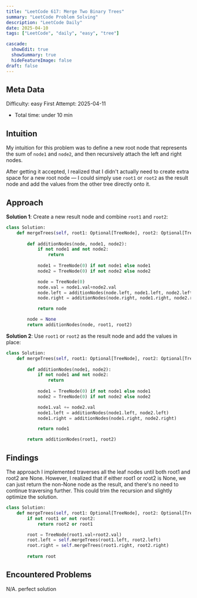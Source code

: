 ```yaml
---
title: "LeetCode 617: Merge Two Binary Trees"
summary: "LeetCode Problem Solving"
description: "LeetCode Daily"
date: 2025-04-10
tags: ["LeetCode", "daily", "easy", "tree"]

cascade:
  showEdit: true
  showSummary: true
  hideFeatureImage: false
draft: false
---
```


## Meta Data

Difficulty: easy
First Attempt: 2025-04-11
- Total time: under 10 min


## Intuition

My intuition for this problem was to define a new root node that represents the sum of `node1` and `node2`, and then recursively attach the left and right nodes.  

After getting it accepted, I realized that I didn't actually need to create extra space for a new root node — I could simply use `root1` or `root2` as the result node and add the values from the other tree directly onto it.

## Approach

**Solution 1**: Create a new result node and combine `root1` and `root2`:
```python
class Solution:
    def mergeTrees(self, root1: Optional[TreeNode], root2: Optional[TreeNode]) -> Optional[TreeNode]:
        
        def additionNodes(node, node1, node2):
            if not node1 and not node2:
                return
            
            node1 = TreeNode(0) if not node1 else node1
            node2 = TreeNode(0) if not node2 else node2

            node = TreeNode(0) 
            node.val = node1.val+node2.val
            node.left = additionNodes(node.left, node1.left, node2.left)
            node.right = additionNodes(node.right, node1.right, node2.right)

            return node

        node = None
        return additionNodes(node, root1, root2)
```

**Solution 2**: Use `root1` or `root2` as the result node and add the values in place:
```python
class Solution:
    def mergeTrees(self, root1: Optional[TreeNode], root2: Optional[TreeNode]) -> Optional[TreeNode]:
        
        def additionNodes(node1, node2):
            if not node1 and not node2:
                return
            
            node1 = TreeNode(0) if not node1 else node1
            node2 = TreeNode(0) if not node2 else node2

            node1.val += node2.val
            node1.left = additionNodes(node1.left, node2.left)
            node1.right = additionNodes(node1.right, node2.right)

            return node1

        return additionNodes(root1, root2)
```

## Findings

The approach I implemented traverses all the leaf nodes until both root1 and root2 are None. However, I realized that if either root1 or root2 is None, we can just return the non-None node as the result, and there's no need to continue traversing further. This could trim the recursion and slightly optimize the solution.
```python
class Solution:
    def mergeTrees(self, root1: Optional[TreeNode], root2: Optional[TreeNode]) -> Optional[TreeNode]:
        if not root1 or not root2:
            return root2 or root1

        root = TreeNode(root1.val+root2.val)
        root.left = self.mergeTrees(root1.left, root2.left)
        root.right = self.mergeTrees(root1.right, root2.right)
        
        return root
```

## Encountered Problems 
N/A. perfect solution

